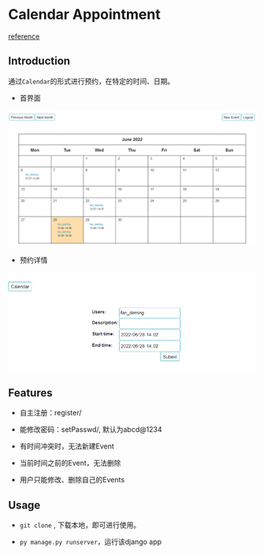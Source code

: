 # Calendar Appointment

[reference](https://github.com/huiwenhw/django-calendar)


## Introduction

通过`Calendar`的形式进行预约，在特定的时间、日期。

+ 首界面

<img src="figures/fig1.png" />

+ 预约详情

<img src="figures/fig2.png" />

## Features

+ 自主注册：register/

+ 能修改密码：setPasswd/, 默认为abcd@1234

+ 有时间冲突时，无法新建Event

+ 当前时间之前的Event，无法删除

+ 用户只能修改、删除自己的Events


## Usage

+ `git clone` , 下载本地，即可进行使用。

+ `py manage.py runserver`，运行该django app